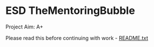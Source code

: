 # ESD TheMentoringBubble

Project Aim: A+

Please read this before continuing with work - [README.txt](README.txt)
